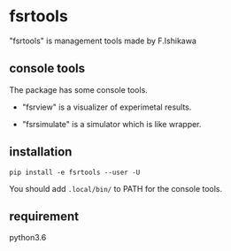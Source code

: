 # fsrtools
"fsrtools" is management tools made by F.Ishikawa

## console tools
The package has some console tools.

-  "fsrview" is a visualizer of experimetal results.

-  "fsrsimulate" is a simulator which is like wrapper.

## installation
`pip install -e fsrtools --user -U`

You should add `.local/bin/` to PATH for the console tools.

## requirement
python3.6

  



